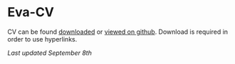 # Eva-CV

CV can be found [downloaded](https://github.com/evaherbst/Eva-CV/raw/main/CV_Herbst.pdf) or [viewed on github](https://github.com/evaherbst/Eva-CV/blob/main/CV_Herbst.pdf). Download is required in order to use hyperlinks.

*Last updated September 8th*

